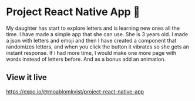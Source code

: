 # Project React Native App 📱

My daughter has start to explore letters and is learning new ones all the time. I have made a simple app that she can use. She is 3 years old.
I made a json with letters and emoji and then I have created a component that randomizes letters, and when you click the button it vibrates so she gets an instant response.
If i had more time, I would make one more page with words instead of letters before. And as a bonus add an animation.

## View it live

https://expo.io/@moablomkvist/project-react-native-app 
